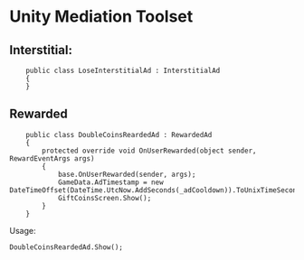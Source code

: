 # Unity Mediation Toolset

## Interstitial:

```
    public class LoseInterstitialAd : InterstitialAd
    {
    }
```

## Rewarded

```
    public class DoubleCoinsReardedAd : RewardedAd
    {
        protected override void OnUserRewarded(object sender, RewardEventArgs args)
        {
            base.OnUserRewarded(sender, args);
            GameData.AdTimestamp = new DateTimeOffset(DateTime.UtcNow.AddSeconds(_adCooldown)).ToUnixTimeSeconds();
            GiftCoinsScreen.Show();
        }
    }
```

Usage:

```
DoubleCoinsReardedAd.Show();
```